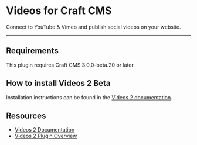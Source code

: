 # Videos for Craft CMS

Connect to YouTube & Vimeo and publish social videos on your website.

-------------------------------------------

## Requirements

This plugin requires Craft CMS 3.0.0-beta.20 or later.

## How to install Videos 2 Beta

Installation instructions can be found in the [Videos 2 documentation](https://github.com/dukt/videos-docs/blob/v2/en/installation.md).

## Resources

- [Videos 2 Documentation](https://github.com/dukt/videos-docs)
- [Videos 2 Plugin Overview](https://dukt.net/videos)
